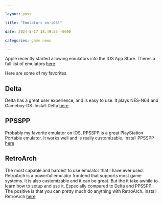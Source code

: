 ```yaml
---

layout: post

title: "Emulators on iOS!"

date: 2024-5-17 18:49:55 -0600

categories: game news

---
```


Apple recently started allowing emulators into the IOS App Store. Theres a full list of emulators [here](https://www.reddit.com/r/EmulationOniOS/comments/1c5kxyo/available_ios_emulators_megathread/)

Here are some of my favorites.

  

## Delta

Delta has a great user experience, and is easy to use. It plays NES-N64 and Gameboy-DS. 
Install Delta [here](https://apps.apple.com/us/app/delta-game-emulator/id1048524688)

## PPSSPP

Probably my favorite emulator on IOS, PPSSPP is a great PlayStation Portable emulator. It works well and is really customizable. 
Install PPSSPP [here](https://apps.apple.com/us/app/ppsspp-psp-emulator/id6496972903)

## RetroArch

The most capable and hardest to use emulator that I have ever used. RetroArch is a powerful emulator frontend that supports most game systems. It is also customizable and it can be great. But the it take awhile to learn how to setup and use it. Especially compared to Delta and PPSSPP. The positive is that you can pretty much do anything with RetroArch.
Install RetroArch [here](https://apps.apple.com/us/app/retroarch/id6499539433)
